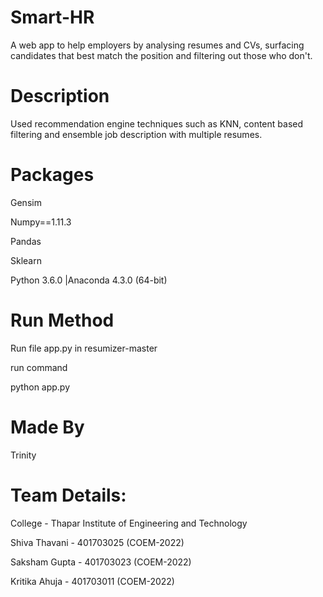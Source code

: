 # Smart-HR
A web app to help employers by analysing resumes and CVs, surfacing candidates that best match the position and filtering out those who don't.

# Description
Used recommendation engine techniques such as KNN, content based filtering and ensemble  job description with multiple resumes.

# Packages
Gensim

Numpy==1.11.3

Pandas

Sklearn

Python 3.6.0 |Anaconda 4.3.0 (64-bit)
# Run Method
Run file app.py in resumizer-master

run command

python app.py

# Made By
Trinity

# Team Details:
College - Thapar Institute of Engineering and Technology

Shiva Thavani - 401703025 (COEM-2022)

Saksham Gupta - 401703023 (COEM-2022)

Kritika Ahuja - 401703011 (COEM-2022)
